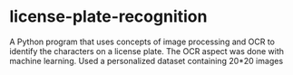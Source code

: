 # license-plate-recognition
A Python program that uses concepts of image processing and OCR to identify the characters on a license plate. The OCR aspect was done with machine learning.
Used a personalized dataset containing 20*20 images 

